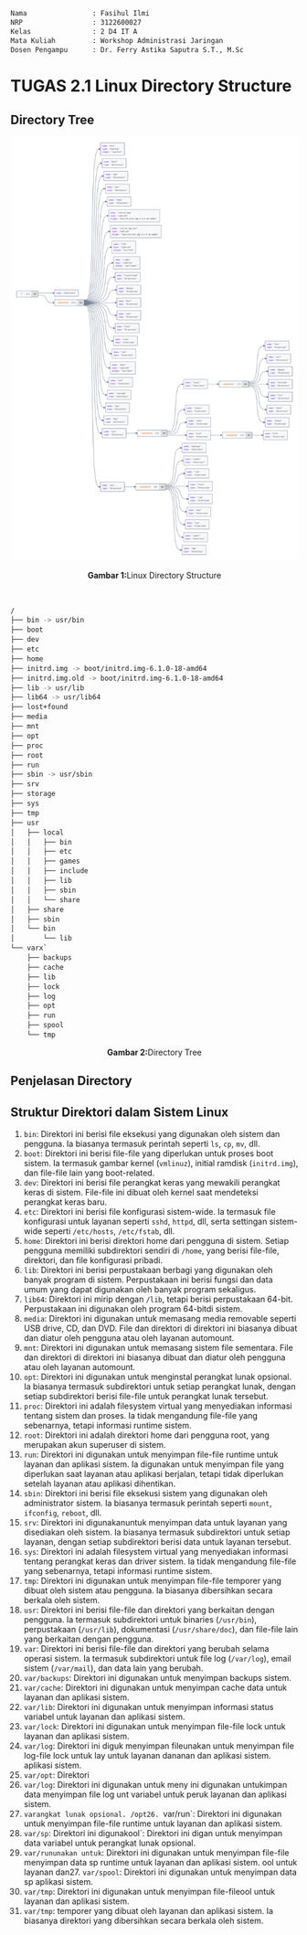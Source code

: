     Nama		        : Fasihul Ilmi
    NRP		            : 3122600027
    Kelas		        : 2 D4 IT A
    Mata Kuliah	        : Workshop Administrasi Jaringan
    Dosen Pengampu	    : Dr. Ferry Astika Saputra S.T., M.Sc

# TUGAS 2.1 Linux Directory Structure

## Directory Tree

<div align="center">
   <img src="./assets/tree.png">
   <p><strong>Gambar 1:</strong>Linux Directory Structure</p>
</div>

</br>

```bash
/
├── bin -> usr/bin
├── boot
├── dev
├── etc
├── home
├── initrd.img -> boot/initrd.img-6.1.0-18-amd64
├── initrd.img.old -> boot/initrd.img-6.1.0-18-amd64
├── lib -> usr/lib
├── lib64 -> usr/lib64
├── lost+found
├── media
├── mnt
├── opt
├── proc
├── root
├── run
├── sbin -> usr/sbin
├── srv
├── storage
├── sys
├── tmp
├── usr
│   ├── local
│   │   ├── bin
│   │   ├── etc
│   │   ├── games
│   │   ├── include
│   │   ├── lib
│   │   ├── sbin
│   │   └── share
│   ├── share
│   ├── sbin
│   └── bin
│       └── lib
└── varx`
    ├── backups
    ├── cache
    ├── lib
    ├── lock
    ├── log
    ├── opt
    ├── run
    ├── spool
    └── tmp
```
<p align="center"><strong>Gambar 2:</strong>Directory Tree</p>

## Penjelasan Directory

## Struktur Direktori dalam Sistem Linux
<ol>
<li><code>bin</code>: Direktori ini berisi file eksekusi yang digunakan oleh sistem dan pengguna. Ia biasanya termasuk perintah seperti <code>ls</code>, <code>cp</code>, <code>mv</code>, dll.</li>
<li><code>boot</code>: Direktori ini berisi file-file yang diperlukan untuk proses boot sistem. Ia termasuk gambar kernel (<code>vmlinuz</code>), initial ramdisk (<code>initrd.img</code>), dan file-file lain yang boot-related.</li>
<li><code>dev</code>: Direktori ini berisi file perangkat keras yang mewakili perangkat keras di sistem. File-file ini dibuat oleh kernel saat mendeteksi perangkat keras baru.</li>
<li><code>etc</code>: Direktori ini berisi file konfigurasi sistem-wide. Ia termasuk file konfigurasi untuk layanan seperti <code>sshd</code>, <code>httpd</code>, dll, serta settingan sistem-wide seperti <code>/etc/hosts</code>, <code>/etc/fstab</code>, dll.</li>
<li><code>home</code>: Direktori ini berisi direktori home dari pengguna di sistem. Setiap pengguna memiliki subdirektori sendiri di <code>/home</code>, yang berisi file-file, direktori, dan file konfigurasi pribadi.</li>
<li><code>lib</code>: Direktori ini berisi perpustakaan berbagi yang digunakan oleh banyak program di sistem. Perpustakaan ini berisi fungsi dan data umum yang dapat digunakan oleh banyak program sekaligus.</li>
<li><code>lib64</code>: Direktori ini mirip dengan <code>/lib</code>, tetapi berisi perpustakaan 64-bit. Perpustakaan ini digunakan oleh program 64-bitdi sistem.</li>
<li><code>media</code>: Direktori ini digunakan untuk memasang media removable seperti USB drive, CD, dan DVD. File dan direktori di direktori ini biasanya dibuat dan diatur oleh pengguna atau oleh layanan automount.</li>
<li><code>mnt</code>: Direktori ini digunakan untuk memasang sistem file sementara. File dan direktori di direktori ini biasanya dibuat dan diatur oleh pengguna atau oleh layanan automount.</li>
<li><code>opt</code>: Direktori ini digunakan untuk menginstal perangkat lunak opsional. Ia biasanya termasuk subdirektori untuk setiap perangkat lunak, dengan setiap subdirektori berisi file-file untuk perangkat lunak tersebut.</li>
<li><code>proc</code>: Direktori ini adalah filesystem virtual yang menyediakan informasi tentang sistem dan proses. Ia tidak mengandung file-file yang sebenarnya, tetapi informasi runtime sistem.</li>
<li><code>root</code>: Direktori ini adalah direktori home dari pengguna root, yang merupakan akun superuser di sistem.</li>
<li><code>run</code>: Direktori ini digunakan untuk menyimpan file-file runtime untuk layanan dan aplikasi sistem. Ia digunakan untuk menyimpan file yang diperlukan saat layanan atau aplikasi berjalan, tetapi tidak diperlukan setelah layanan atau aplikasi dihentikan.</li>
<li><code>sbin</code>: Direktori ini berisi file eksekusi sistem yang digunakan oleh administrator sistem. Ia biasanya termasuk perintah seperti <code>mount</code>, <code>ifconfig</code>, <code>reboot</code>, dll.</li>
<li><code>srv</code>: Direktori ini digunakanuntuk menyimpan data untuk layanan yang disediakan oleh sistem. Ia biasanya termasuk subdirektori untuk setiap layanan, dengan setiap subdirektori berisi data untuk layanan tersebut.</li>
<li><code>sys</code>: Direktori ini adalah filesystem virtual yang menyediakan informasi tentang perangkat keras dan driver sistem. Ia tidak mengandung file-file yang sebenarnya, tetapi informasi runtime sistem.</li>
<li><code>tmp</code>: Direktori ini digunakan untuk menyimpan file-file temporer yang dibuat oleh sistem atau pengguna. Ia biasanya dibersihkan secara berkala oleh sistem.</li>
<li><code>usr</code>: Direktori ini berisi file-file dan direktori yang berkaitan dengan pengguna. Ia termasuk subdirektori untuk binaries (<code>/usr/bin</code>), perpustakaan (<code>/usr/lib</code>), dokumentasi (<code>/usr/share/doc</code>), dan file-file lain yang berkaitan dengan pengguna.</li>
<li><code>var</code>: Direktori ini berisi file-file dan direktori yang berubah selama operasi sistem. Ia termasuk subdirektori untuk file log (<code>/var/log</code>), email sistem (<code>/var/mail</code>), dan data lain yang berubah.</li>
<li><code>var/backups</code>: Direktori ini digunakan untuk menyimpan backups sistem.</li>
<li><code>var/cache</code>: Direktori ini digunakan untuk menyimpan cache data untuk layanan dan aplikasi sistem.</li>
<li><code>var/lib</code>: Direktori ini digunakan untuk menyimpan informasi status variabel untuk layanan dan aplikasi sistem.</li>
<li><code>var/lock</code>: Direktori ini digunakan untuk menyimpan file-file lock untuk layanan dan aplikasi sistem.</li>
<li><code>var/log</code>: Direktori ini diguk menyimpan fileunakan untuk menyimpan file log-file lock untuk lay untuk layanan dananan dan aplikasi sistem. aplikasi sistem.</li>
<li><code>var/opt</code>: Direktori</li>
<li><code>var/log</code>: Direktori ini digunakan untuk meny ini digunakan untukimpan data menyimpan file log unt variabel untuk peruk layanan dan aplikasi sistem.</li>
<li><code>varangkat lunak opsional. /opt26. </code>var/run`: Direktori ini digunakan untuk menyimpan file-file runtime untuk layanan dan aplikasi sistem.</li>
<li><code>var/sp</code>: Direktori ini digunakool`: Direktori ini digan untuk menyimpan data variabel untuk perangkat lunak opsional.</li>
<li><code>var/rununakan untuk</code>: Direktori ini digunakan untuk menyimpan file-file menyimpan data sp runtime untuk layanan dan aplikasi sistem.
ool untuk layanan dan27. <code>var/spool</code>: Direktori ini digunakan untuk menyimpan data sp aplikasi sistem.</li>
<li><code>var/tmp</code>: Direktori ini digunakan untuk menyimpan file-fileool untuk layanan dan aplikasi sistem.</li>
<li><code>var/tmp</code>: temporer yang dibuat oleh layanan dan aplikasi sistem. Ia biasanya direktori yang dibersihkan secara berkala oleh sistem.</li>
</ol>